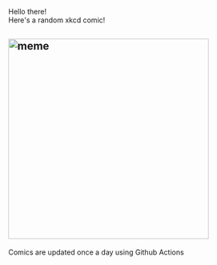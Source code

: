 Hello there! <br>Here's a random xkcd comic!<br>
## <img src="https://imgs.xkcd.com/comics/pulsar_analogy.png" alt="meme" width="400"/><br>
Comics are updated once a day using Github Actions